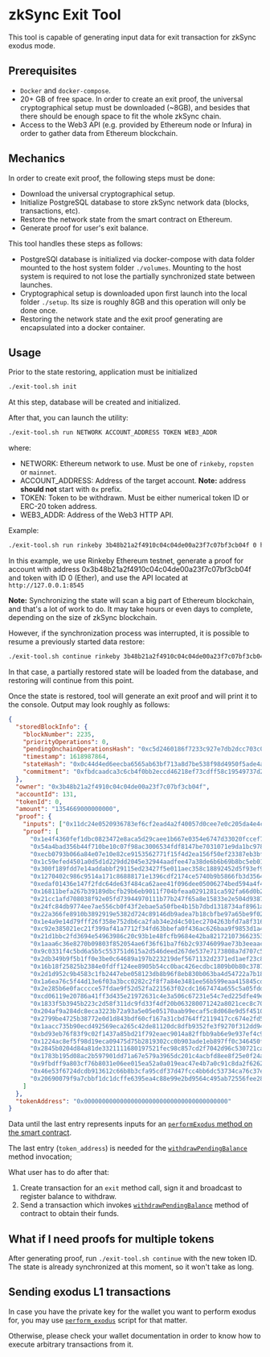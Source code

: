 # zkSync Exit Tool

This tool is capable of generating input data for exit transaction for zkSync exodus mode.

## Prerequisites

- `Docker` and `docker-compose`.
- 20+ GB of free space. In order to create an exit proof, the universal cryptographical setup must be downloaded (~8GB),
  and besides that there should be enough space to fit the whole zkSync chain.
- Access to the Web3 API (e.g. provided by Ethereum node or Infura) in order to gather data from Ethereum blockchain.

## Mechanics

In order to create exit proof, the following steps must be done:

- Download the universal cryptographical setup.
- Initialize PostgreSQL database to store zkSync network data (blocks, transactions, etc).
- Restore the network state from the smart contract on Ethereum.
- Generate proof for user's exit balance.

This tool handles these steps as follows:

- PostgreSQl database is initialized via docker-compose with data folder mounted to the host system folder `./volumes`.
  Mounting to the host system is required to not lose the partially synchronized state between launches.
- Cryptographical setup is downloaded upon first launch into the local folder `./setup`. Its size is roughly 8GB and
  this operation will only be done once.
- Restoring the network state and the exit proof generating are encapsulated into a docker container.

## Usage

Prior to the state restoring, application must be initialized

```sh
./exit-tool.sh init
```

At this step, database will be created and initialized.

After that, you can launch the utility:

```sh
./exit-tool.sh run NETWORK ACCOUNT_ADDRESS TOKEN WEB3_ADDR
```

where:

- NETWORK: Ethereum network to use. Must be one of `rinkeby`, `ropsten` or `mainnet`.
- ACCOUNT_ADDRESS: Address of the target account. **Note:** address **should not** start with `0x` prefix.
- TOKEN: Token to be withdrawn. Must be either numerical token ID or ERC-20 token address.
- WEB3_ADDR: Address of the Web3 HTTP API.

Example:

```sh
./exit-tool.sh run rinkeby 3b48b21a2f4910c04c04de00a23f7c07bf3cb04f 0 http://127.0.0.1:8545
```

In this example, we use Rinkeby Ethereum testnet, generate a proof for account with address
0x3b48b21a2f4910c04c04de00a23f7c07bf3cb04f and token with ID 0 (Ether), and use the API located at
`http://127.0.0.1:8545`

**Note:** Synchronizing the state will scan a big part of Ethereum blockchain, and that's a lot of work to do. It may
take hours or even days to complete, depending on the size of zkSync blockchain.

However, if the synchronization process was interrupted, it is possible to resume a previously started data restore:

```sh
./exit-tool.sh continue rinkeby 3b48b21a2f4910c04c04de00a23f7c07bf3cb04f 0 http://127.0.0.1:8545
```

In that case, a partially restored state will be loaded from the database, and restoring will continue from this point.

Once the state is restored, tool will generate an exit proof and will print it to the console. Output may look roughly
as follows:

```json
{
  "storedBlockInfo": {
    "blockNumber": 2235,
    "priorityOperations": 0,
    "pendingOnchainOperationsHash": "0xc5d2460186f7233c927e7db2dcc703c0e500b653ca82273b7bfad8045d85a470",
    "timestamp": 1618987864,
    "stateHash": "0x0c44d4ed6eecba6565ab63bf713a8d7be538f98d4950f5ade4ac84a3638e8f35",
    "commitment": "0xfbdcaadca3c6cb4f0bb2eccd46218ef73cdff58c19549737d266529cad0f67e5"
  },
  "owner": "0x3b48b21a2f4910c04c04de00a23f7c07bf3cb04f",
  "accountId": 131,
  "tokenId": 0,
  "amount": "1354669000000000",
  "proof": {
    "inputs": ["0x11dc24e0520936783ef6cf2ead4a2f40057d0cee7e0c205da4e4c1f102360e1c"],
    "proof": [
      "0x1e4f4360fef1dbc0823472e8aca5d29caee1b667e0354e6747d33020fccef74b",
      "0x54a4bad356b44f710be10c07f98ac3006534fdf8147be7031071e9da1bc9781",
      "0xecb0793b066a84e07e10e82ce9153562771f15f4d2ea156f50ef23387eb3bff",
      "0x1c59efed4501a0d5d1d229dd2045e32944aadfee47a38de6b6b69b8bc5eb0189",
      "0x300f189fdd7e14addabbf29115ed23427f5e011aec358c18892452d5f93ef9b6",
      "0x1270402c986c9514a171c86888171e1396cdf2174ce5740b9b5866fb3d356496",
      "0xedaf01436e147f2fdc64de63f484ca62aee41f096dee05006274bed594a4f4",
      "0x16811befa267b39189dbcfb29b6eb9011f704bfeaa0291281ca592fa66d0b23e",
      "0x21cc1afd708038f92e05fd73944970111b77b247f65a8e15833e2e504d9387a",
      "0x24fc84db9774ee7ae556cb0f43f2ebae5a50fbe4b15b7dbd1318734af8961a42",
      "0x22a366fe8910b3892919e5382d724c89146db9adea7b18cbfbe97a65be9f02ea",
      "0x1e4a9e14d79fff26f358e752db6ca2fab34e2d4c501ec2704263bfd7a8f31677",
      "0xc92e385021ec21f399af41a7712f34fd63bbefa0f436ac626baa9f9853d1a42",
      "0x21d1bbc2fd3694e54963986c20c93b1e48fcfb9684e42ba82172107366235334",
      "0x1aaa6c36e8270b09803f852054ae6f36f61ba7f6b2c93746099ae73b3eeaac29",
      "0x9c0331f4c5bd6a5b5c553751d615a2d546deed267de537e7173808a7d707c5d",
      "0x2db349b9f5b1ff0e3be0c64689a197b223219def5671132d2371ed1aef23c8f0",
      "0x16b18f25825b2384e0fdff124ee8905b54cc0bac426ecdbc1809b0b80c378700",
      "0x2d1d952c9b4583c1fb2447ebe058123db8b96f8eb830b063ba4d54722a7b18c7",
      "0x1a6ea76c5f44d13e6f03a3bcc0282c2f8f7a84e3481ee56b599eaa415845cd3a",
      "0x2e285b6e0facccce57fdae9f52d52fa221563f02cdc1667474a655c5a05fdd94",
      "0xcd06119e20786a41ff3d435e21972631c4e3a506c67231e54c7ed225dfe49e1",
      "0x1833f5b3945b223c2d58f311dc9fd33f4df20b063280071242a8021cec8c7092",
      "0x204af9a284dc8eca3223b72a93a5e05e05170aab99ecaf5c8d068e9d5f4510c3",
      "0x2799be4725b38772e0d1d843bdf60cf167a31cbd764ff2119417cc674e2fd5e3",
      "0x1aacc735b90ecd492569eca265c42de81120dc8dfb9352fe3f9270f312dd9454",
      "0xbd93eb76f83f9c02f1437a85bd21f792eaec9014a82ffbb9ab6e9e937ef4c94",
      "0x1224ac8ef5f98d19eca09475d75b2819302cc0b903ade1eb897ff0c346450fb9",
      "0x2845b0204d84a81de3321111680197521fec98c857cd2f7042d96c530721ca16",
      "0x1783b195d08ac2b597901dd71a67e579a3965dc201c4acbfd8ee8f25e0f24aab",
      "0x9fbdff9a803cf76b8031e06ee015ea52a0a019eac47e4b7a0c91c8da2f6262f",
      "0x46e53f6724dcdb913612c66b8b3cfa95cdf37d47fcc4bb6dc53734ca76c37eb",
      "0x20690079f9a7cbbf1dc1dcffe6395ea4c88e99e2bd9564c495ab72556fee2897"
    ]
  },
  "tokenAddress": "0x0000000000000000000000000000000000000000"
}
```

Data until the last entry represents inputs for an
[`performExodus` method on the smart contract](https://github.com/matter-labs/zksync/blob/master/contracts/contracts/ZkSync.sol#L574).

The last entry (`token_address`) is needed for the [`withdrawPendingBalance`][wd] method invocation;

What user has to do after that:

1. Create transaction for an `exit` method call, sign it and broadcast to register balance to withdraw.
2. Send a transaction which invokes [`withdrawPendingBalance`][wd] method of contract to obtain their funds.

[wd]: https://github.com/matter-labs/zksync/blob/master/contracts/contracts/ZkSync.sol#L262

## What if I need proofs for multiple tokens

After generating proof, run `./exit-tool.sh continue` with the new token ID. The state is already synchronized at this
moment, so it won't take as long.

## Sending exodus L1 transactions

In case you have the private key for the wallet you want to perform exodus for, you may use
[`perform_exodus`](perform_exodus) script for that matter.

Otherwise, please check your wallet documentation in order to know how to execute arbitrary transactions from it.
